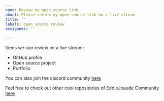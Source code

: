 ```yaml
---
name: Review my open source link
about: Please review my open source link on a live stream
title: ''
labels: open source review
assignees: ''

---
```


Items we can review on a live stream:

- GitHub profile
- Open source project
- Portfolio

You can also join the discord community [here](https://discord.com/invite/jZQs6Wu)

Feel free to check out other cool repositories of EddieJoaude Community [here](https://github.com/EddieJaoudeCommunity)
